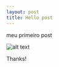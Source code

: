 ```yaml
---
layout: post
title: Hello post
---
```

meu primeiro post

![alt text](https://assets-cdn.github.com/images/modules/open_graph/github-octocat.png "gatinha")


Thanks!
